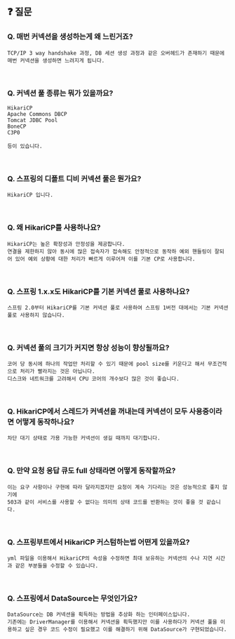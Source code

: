## ❓ 질문

### Q. 매번 커넥션을 생성하는게 왜 느린거죠?
```
TCP/IP 3 way handshake 과정, DB 세션 생성 과정과 같은 오버헤드가 존재하기 때문에 매번 커넥션을 생성하면 느려지게 됩니다.
```
<br>

### Q. 커넥션 풀 종류는 뭐가 있을까요?
``` 
HikariCP
Apache Commons DBCP
Tomcat JDBC Pool
BoneCP
C3P0

등이 있습니다.
```
<br>

### Q. 스프링의 디폴트 디비 커넥션 풀은 뭔가요?
```
HikariCP 입니다.
```
<br>

### Q. 왜 HikariCP를 사용하나요? 
```
HikariCP는 높은 확장성과 안정성을 제공합니다. 
연결을 제한하지 않아 동시에 많은 접속자가 접속해도 안정적으로 동작하 예외 핸들링이 잘되어 있어 예외 상황에 대한 처리가 빠르게 이루어져 이를 기본 CP로 사용합니다.
```
<br>

### Q. 스프링 1.x.x도 HikariCP를 기본 커넥션 풀로 사용하나요?
```
스프링 2.0부터 HikariCP를 기본 커넥션 풀로 사용하여 스프링 1버전 대에서는 기본 커넥션 풀로 사용하지 않습니다.
```
<br>

### Q. 커넥션 풀의 크기가 커지면 항상 성능이 향상될까요?
```
코어 당 동시에 하나의 작업만 처리할 수 있기 때문에 pool size를 키운다고 해서 무조건적으로 처리가 빨라지는 것은 아닙니다. 
디스크와 네트워크를 고려해서 CPU 코어의 개수보다 많은 것이 좋습니다.
```
<br>

### Q. HikariCP에서 스레드가 커넥션을 꺼내는데 커넥션이 모두 사용중이라면 어떻게 동작하나요?
```
차단 대기 상태로 가용 가능한 커넥션이 생길 때까지 대기합니다.
```
<br>

### Q. 만약 요청 응답 큐도 full 상태라면 어떻게 동작할까요?
```
이는 요구 사항이나 구현에 따라 달라지겠지만 요청이 계속 기다리는 것은 성능적으로 좋지 않기에
503과 같이 서비스를 사용할 수 없다는 의미의 상태 코드를 반환하는 것이 좋을 것 같습니다.
```
<br>

### Q. 스프링부트에서 HikariCP 커스텀하는법 어떤게 있을까요?
```
yml 파일을 이용해서 HikariCP의 속성을 수정하면 최대 보유하는 커넥션의 수나 지연 시간과 같은 부분들을 수정할 수 있습니다.
```
<br>

### Q. 스프링에서 DataSource는 무엇인가요?
```
DataSource는 DB 커넥션을 획득하는 방법을 추상화 하는 인터페이스입니다. 
기존에는 DriverManager를 이용해서 커넥션을 획득했지만 이를 사용하다가 커넥션 풀을 이용하고 싶은 경우 코드 수정이 필요했고 이를 해결하기 위해 DataSource가 구현되었습니다.
```
<br>
